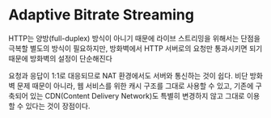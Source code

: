 # Adaptive Bitrate Streaming

HTTP는 양방\(full-duplex\) 방식이 아니기 때문에 라이브 스트리밍을 위해서는 단점을 극복할 별도의 방식이 필요하지만, 방화벽에서 HTTP 서버로의 요청만 통과시키면 되기 때문에 방화벽의 설정이 단순해진다

요청과 응답이 1:1로 대응되므로 NAT 환경에서도 서버와 통신하는 것이 쉽다. 비단 방화벽 문제 때문이 아니라, 웹 서비스를 위한 캐시 구조를 그대로 사용할 수 있고, 기존에 구축되어 있는 CDN\(Content Delivery Network\)도 특별히 변경하지 않고 그대로 이용할 수 있다는 것이 장점이다.





